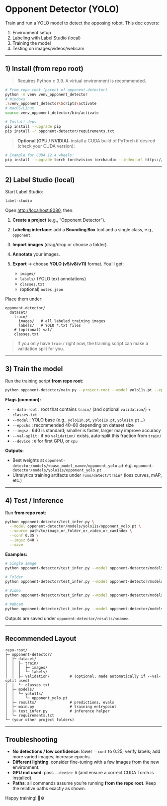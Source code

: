 # Opponent Detector (YOLO)

Train and run a YOLO model to detect the opposing robot. This doc covers:

1. Environment setup
2. Labeling with Label Studio (local)
3. Training the model
4. Testing on images/videos/webcam

---

## 1) Install (from repo root)

> Requires Python ≥ 3.9. A virtual environment is recommended.

```bash
# From repo root (parent of opponent-detector)
python -m venv venv_opponent_detector
# Windows
.\venv_opponent_detector\Scripts\activate
# macOS/Linux
source venv_opponent_detector/bin/activate

# Install deps
pip install --upgrade pip
pip install -r opponent-detector/requirements.txt
```

> **Optional (GPU / NVIDIA):** install a CUDA build of PyTorch if desired (check your CUDA version):

```bash
# Example for CUDA 12.4 wheels:
pip install --upgrade torch torchvision torchaudio --index-url https://download.pytorch.org/whl/cu124
```

---

## 2) Label Studio (local)

Start Label Studio:

```bash
label-studio
```

Open [http://localhost:8080](http://localhost:8080), then:

1. **Create a project** (e.g., “Opponent Detector”).
2. **Labeling interface**: add a **Bounding Box** tool and a single class, e.g., `opponent`.
3. **Import images** (drag/drop or choose a folder).
4. **Annotate** your images.
5. **Export** → choose **YOLO (v5/v8/v11)** format. You’ll get:

   * `images/`
   * `labels/` (YOLO text annotations)
   * `classes.txt`
   * (optional) `notes.json`

Place them under:

```
opponent-detector/
  dataset/
    train/
      images/   # all labeled training images
      labels/   # YOLO *.txt files
    # (optional) val/
    classes.txt
```

> If you only have `train/` right now, the training script can make a validation split for you.

---

## 3) Train the model

Run the training script **from repo root**:

```bash
python opponent-detector/main.py --project-root --model yolo11s.pt --epochs 60 --imgsz 640
```

**Flags (common):**

* `--data-root` : root that contains `train/` (and optional `validation/`) + `classes.txt`
* `--model`     : YOLO base (e.g., `yolo11n.pt`, `yolo11s.pt`, `yolo11m.pt`…)
* `--epochs`    : recommended 40–80 depending on dataset size
* `--imgsz`     : 640 is standard; smaller is faster, larger may improve accuracy
* `--val-split` : if no `validation/` exists, auto-split this fraction from `train/`
* `--device`    : `0` for first GPU, or `cpu`

**Outputs:**

* Best weights at
  `opponent-detector/models/<base_model_name>/opponent_yolo.pt`
  e.g. `opponent-detector/models/yolo11s/opponent_yolo.pt`
* Ultralytics training artifacts under `runs/detect/train*` (loss curves, mAP, etc.)

---

## 4) Test / Inference

Run **from repo root**:

```bash
python opponent-detector/test_infer.py \
  --model opponent-detector/models/yolo11s/opponent_yolo.pt \
  --source path/to/image_or_folder_or_video_or_camIndex \
  --conf 0.35 \
  --imgsz 640 \
  --save
```

**Examples:**

```bash
# Single image
python opponent-detector/test_infer.py --model opponent-detector/models/yolo11s/opponent_yolo.pt --source samples/img.jpg --save

# Folder
python opponent-detector/test_infer.py --model opponent-detector/models/yolo11s/opponent_yolo.pt --source samples/ --save

# Video
python opponent-detector/test_infer.py --model opponent-detector/models/yolo11s/opponent_yolo.pt --source samples/video.mp4 --save

# Webcam
python opponent-detector/test_infer.py --model opponent-detector/models/yolo11s/opponent_yolo.pt --source 0 --show
```

Outputs are saved under `opponent-detector/results/<name>`.

---

## Recommended Layout

```
repo-root/
├─ opponent-detector/
│  ├─ dataset/
│  │  ├─ train/
│  │  │  ├─ images/
│  │  │  └─ labels/
│  │  ├─ validation/         # (optional; made automatically if --val-split used)
│  │  └─ classes.txt
│  ├─ models/
│  │  └─ yolo11s/
│  │     └─ opponent_yolo.pt
│  ├─ results/               # predictions, evals
│  ├─ main.py                # training entrypoint
│  ├─ test_infer.py          # inference helper
│  └─ requirements.txt
└─ (your other project folders)
```

---

## Troubleshooting

* **No detections / low confidence**: lower `--conf` to 0.25; verify labels; add more varied images; increase epochs.
* **Different lighting**: consider fine-tuning with a few images from the new environment.
* **GPU not used**: pass `--device 0` (and ensure a correct CUDA Torch is installed).
* **Paths**: all commands assume you’re running **from the repo root**. Keep the relative paths exactly as shown.

Happy training! 🧠⚙️